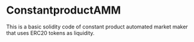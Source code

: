 # ConstantproductAMM

This is a basic solidity code of constant product automated market maker that uses ERC20 tokens as liquidity.
